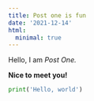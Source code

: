 ```yaml
---
title: Post one is fun
date: '2021-12-14'
html:
  minimal: true
---
```


Hello, I am _Post One._

**Nice to meet you!**

```python
print('Hello, world')
```
